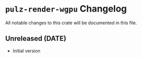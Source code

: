 # `pulz-render-wgpu` Changelog
All notable changes to this crate will be documented in this file.

## Unreleased (DATE)

 * Initial version
